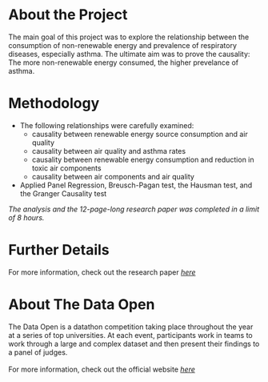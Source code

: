 # About the Project
The main goal of this project was to explore the relationship between the consumption of non-renewable energy and prevalence of respiratory diseases, especially asthma. The ultimate aim was to prove the causality: The more non-renewable energy consumed, the higher prevelance of asthma.

# Methodology
* The following relationships were carefully examined: 
  * causality between renewable energy source consumption and air quality
  * causality between air quality and asthma rates
  * causality between renewable energy consumption and reduction in toxic air components
  * causality between air components and air quality
* Applied Panel Regression, Breusch-Pagan test, the Hausman test, and the Granger Causality test

<em>The analysis and the 12-page-long research paper was completed in a limit of 8 hours. </em>

# Further Details
For more information, check out the research paper <em><a href="Research_Paper.pdf">here</a></em>

# About The Data Open
The Data Open is a datathon competition taking place throughout the year at a series of top universities. At each event, participants work in teams to work through a large and complex dataset and then present their findings to a panel of judges. <br /> <br />
For more information, check out the official website <em><a href="https://www.citadel.com/careers/the-data-open/">here</a></em>
